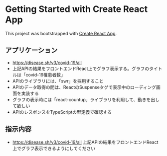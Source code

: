 # Getting Started with Create React App

This project was bootstrapped with [Create React App](https://github.com/facebook/create-react-app).

## アプリケーション

* https://disease.sh/v3/covid-19/all
* 上記APIの結果をフロントエンドReact上でグラフ表示する。グラフのタイトルは「covid-19罹患者数」
* APIのライブラリには、「swr」を採用すること
* APIのデータ取得の間は、ReactのSuspenseタグで表示中のローディング画面を実装する
* グラフの表示時には「react-countup」ライブラリを利用して、動きを出して欲しい
* APIのレスポンスをTypeScriptの型定義で確認する

## 指示内容

* https://disease.sh/v3/covid-19/all 上記APIの結果をフロントエンドReact上でグラフ表示できるようにしてください

